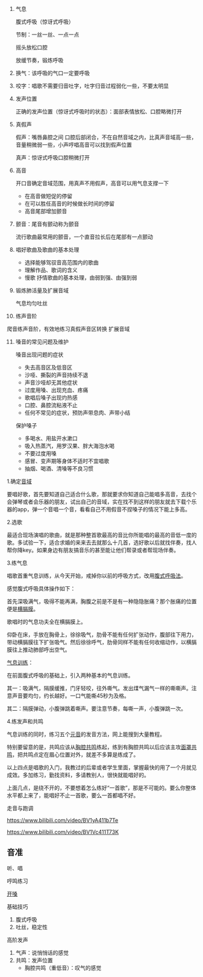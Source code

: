 









1. 气息

   腹式呼吸（惊讶式呼吸）

   节制：一丝一丝、一点一点

   摇头放松口腔

   放缓节奏，锻炼呼吸

2. 换气：该呼吸的气口一定要呼吸

3. 咬字：唱歌不需要归音吐字，吐字归音过程弱化一些，不要太明显

4. 发声位置

   正确的发声位置（惊讶式呼吸时的状态）：面部表情放松、口腔略微打开

5. 真假声

   假声：嘴唇鼻腔之间 口腔后部闭合，不在自然音域之内，比真声音域高一些，音量稍微弱一些，小声哼唱高音可以找到假声位置

   真声：惊讶式呼吸口腔稍微打开

6. 高音

   开口音确定音域范围，用真声不用假声，高音可以用气息支撑一下

   - 在高音做短促的停留
   - 在可以胜任高音的时候做长时间的停留
   - 高音尾部增加颤音

7. 颤音：尾音有颤动称为颤音

   流行歌曲最常用的颤音，一个直音拉长后在尾部有一点颤动

8. 唱好歌曲及歌曲的基本处理

   - 选择能够驾驭音高范围内的歌曲
   - 理解作品、歌词的含义
   - 慢歌 抒情歌曲的基本处理，由弱到强、由强到弱

9. 锻炼肺活量及扩展音域

   气息均匀吐丝

10. 练声音阶

   爬音练声音阶，有效地练习真假声音区转换 扩展音域

11. 嗓音的常见问题及维护

    嗓音出现问题的症状

    - 失去高音区及低音区
    - 沙哑、撕裂的声音持续不退
    - 声音沙哑却无其他症状
    - 过度用嗓、出现充血、疼痛
    - 歌唱后嗓子出现灼热感
    - 口腔、鼻腔流粘液不止
    - 任何不常见的症状，预防声带息肉、声带小结

    保护嗓子

    - 多喝水、用盐开水漱口
    - 吸入热蒸汽，用罗汉果、胖大海泡水喝
    - 不要过度用嗓
    - 感冒、变声期等身体不适时不宜唱歌
    - 抽烟、喝酒、清嗓等不良习惯






1.确定[音域](https://www.zhihu.com/search?q=音域&search_source=Entity&hybrid_search_source=Entity&hybrid_search_extra={"sourceType"%3A"answer"%2C"sourceId"%3A20677972})

要唱好歌，首先要知道自己适合什么歌，那就要求你知道自己能唱多高音，去找个会弹琴或者会乐器的朋友，试出自己的音域，实在找不到这样的朋友就去下载个乐器的app，弹一个音唱一个音，看看自己不用假音不捏嗓子的情况下能上多高。

2.选歌

最适合现场演唱的歌曲，就是那种整首歌最高的音比你所能唱的最高的音低一度的歌。多试验一下，适合求婚的来来去去就那么十几首，选好歌以后就找伴奏，找人帮你降key。如果身边有朋友搞音乐的甚至能让他们帮录或者帮现场伴奏。

3.练气息

唱歌首重气息训练，从今天开始，戒掉你以前的呼吸方式，改用[腹式呼吸法](https://www.zhihu.com/search?q=腹式呼吸法&search_source=Entity&hybrid_search_source=Entity&hybrid_search_extra={"sourceType"%3A"answer"%2C"sourceId"%3A20677972})。

感觉腹式呼吸具体操作如下：

首先深吸满气，吸得不能再满，胸腹之前是不是有一种隐隐胀痛？那个胀痛的位置便是[横膈膜](https://www.zhihu.com/search?q=横膈膜&search_source=Entity&hybrid_search_source=Entity&hybrid_search_extra={"sourceType"%3A"answer"%2C"sourceId"%3A20677972})。

歌唱时的气息功夫全在横膈膜上。

仰卧在床，手放在胸骨上，徐徐吸气，肋骨不能有任何扩张动作，腹部往下用力，带动横膈膜往下扩张吸气。然后徐徐呼气，肋骨同样不能有任何收缩动作，以横膈膜往上推动肺部呼出空气。

[气息训练](https://www.zhihu.com/search?q=气息训练&search_source=Entity&hybrid_search_source=Entity&hybrid_search_extra={"sourceType"%3A"answer"%2C"sourceId"%3A20677972})：

在前面腹式呼吸的基础上，引入两种基本的气息训练。

其一：吸满气，隔膜缓推，门牙轻咬，往外嘶气。发出煤气漏气一样的嘶嘶声。注意声音要均匀，约长越好。一口气能嘶45秒为及格。

其二：隔膜弹动，小腹弹跳着嘶声。要注意节奏，每嘶一声，小腹弹跳一次。

4.练发声和共鸣

气息训练的同时，练习五个[元音](https://www.zhihu.com/search?q=元音&search_source=Entity&hybrid_search_source=Entity&hybrid_search_extra={"sourceType"%3A"answer"%2C"sourceId"%3A20677972})的发音方法，网上能搜到大量教程。

特别要留意的是，共鸣应该从[胸腔共鸣](https://www.zhihu.com/search?q=胸腔共鸣&search_source=Entity&hybrid_search_source=Entity&hybrid_search_extra={"sourceType"%3A"answer"%2C"sourceId"%3A20677972})练起，练到有胸腔共鸣以后应该主攻[面罩共鸣](https://www.zhihu.com/search?q=面罩共鸣&search_source=Entity&hybrid_search_source=Entity&hybrid_search_extra={"sourceType"%3A"answer"%2C"sourceId"%3A20677972})，把共鸣点定在眉心位置对外，就差不多算是练成了。

以上四点是唱歌的入门，我教过的后辈或者学生里面，掌握最快的用了一个月就见成效。多加练习，勤找资料，多请教别人，很快就能唱好的。

上面几点，是绕不开的，不要想着怎么练好“一首歌”，那是不可能的。要么你整体水平都上来了，能唱好不止一首歌，要么一首都唱不好。

















走音与跑调

https://www.bilibili.com/video/BV1yA411b7Te







https://www.bilibili.com/video/BV1Vc411T73K

## 音准

听、唱



哼鸣练习

[开嗓](https://www.bilibili.com/video/BV1Vc411T73K)

基础技巧

1. 腹式呼吸
2. 吐丝，稳定性

高阶发声

1. 气声：说悄悄话的感觉
2. 共鸣：发声位置
   - 胸腔共鸣（重低音）：叹气的感觉
